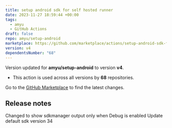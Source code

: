 ```yaml
---
title: setup android sdk for self hosted runner
date: 2023-11-27 18:59:44 +00:00
tags:
  - amyu
  - GitHub Actions
draft: false
repo: amyu/setup-android
marketplace: https://github.com/marketplace/actions/setup-android-sdk-for-self-hosted-runner
version: v4
dependentsNumber: "68"
---
```



Version updated for **amyu/setup-android** to version **v4**.
- This action is used across all versions by **68** repositories.

Go to the [GitHub Marketplace](https://github.com/marketplace/actions/setup-android-sdk-for-self-hosted-runner) to find the latest changes.

## Release notes

Changed to show sdkmanager output only when Debug is enabled 
Update default sdk version 34
